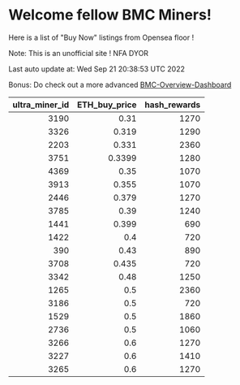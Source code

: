 # Welcome fellow BMC Miners!
Here is a list of "Buy Now" listings from Opensea floor !

Note: This is an unofficial site ! NFA DYOR

Last auto update at: Wed Sep 21 20:38:53 UTC 2022

Bonus: Do check out a more advanced [BMC-Overview-Dashboard](https://dune.com/defifunk/BMC-Overview-Dashboard)


|   ultra_miner_id |   ETH_buy_price |   hash_rewards |
|-----------------:|----------------:|---------------:|
|             3190 |          0.31   |           1270 |
|             3326 |          0.319  |           1290 |
|             2203 |          0.331  |           2360 |
|             3751 |          0.3399 |           1280 |
|             4369 |          0.35   |           1070 |
|             3913 |          0.355  |           1070 |
|             2446 |          0.379  |           1270 |
|             3785 |          0.39   |           1240 |
|             1441 |          0.399  |            690 |
|             1422 |          0.4    |            720 |
|              390 |          0.43   |            890 |
|             3708 |          0.435  |            720 |
|             3342 |          0.48   |           1250 |
|             1265 |          0.5    |           2360 |
|             3186 |          0.5    |            720 |
|             1529 |          0.5    |           1860 |
|             2736 |          0.5    |           1060 |
|             3266 |          0.6    |           1270 |
|             3227 |          0.6    |           1410 |
|             3265 |          0.6    |           1270 |